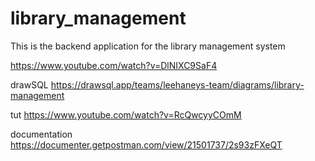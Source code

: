 # library_management
This is the backend application for the library management system

https://www.youtube.com/watch?v=DlNIXC9SaF4

drawSQL
https://drawsql.app/teams/leehaneys-team/diagrams/library-management

tut
https://www.youtube.com/watch?v=RcQwcyyCOmM


documentation
https://documenter.getpostman.com/view/21501737/2s93zFXeQT

